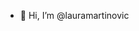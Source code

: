 - 👋 Hi, I’m @lauramartinovic


<!---
lauramartinovic/lauramartinovic is a ✨ special ✨ repository because its `README.md` (this file) appears on your GitHub profile.
You can click the Preview link to take a look at your changes.
--->
